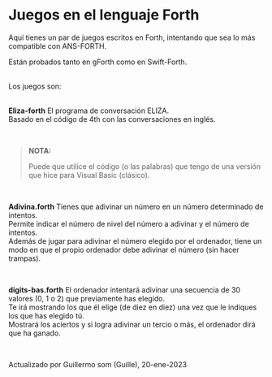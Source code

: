 # Juegos en el lenguaje Forth

Aquí tienes un par de juegos escritos en Forth, intentando que sea lo más compatible con ANS-FORTH.

Están probados tanto en gForth como en Swift-Forth.

<br>
Los juegos son: <br>
<br>

**Eliza-forth** El programa de conversación ELIZA. <br>
Basado en el código de 4th con las conversaciones en inglés. <br>

<br>

> **NOTA:** <br>
> 
> Puede que utilice el código (o las palabras) que tengo de una versión que hice para Visual Basic (clásico).<br>


<br>

**Adivina.forth** Tienes que adivinar un número en un número determinado de intentos. <br>
Permite indicar el número de nivel del número a adivinar y el número de intentos.<br>
Además de jugar para adivinar el número elegido por el ordenador, tiene un modo en que el propio ordenador debe adivinar el número (sin hacer trampas). <br>

<br>

**digits-bas.forth** El ordenador intentará adivinar una secuencia de 30 valores (0, 1 o 2) que previamente has elegido. <br>
Te irá mostrando los que él elige (de diez en diez) una vez que le indiques los que has elegido tú.<br>
Mostrará los aciertos y si logra adivinar un tercio o más, el ordenador dirá que ha ganado. <br>


<br>

Actualizado por Guillermo som (Guille), 20-ene-2023
